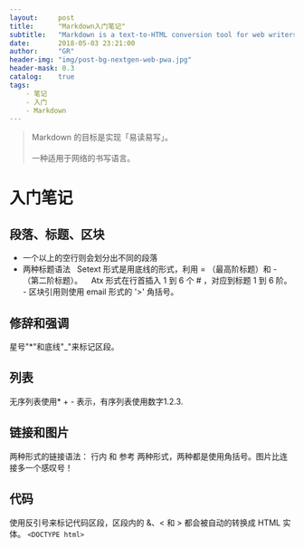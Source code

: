 ```yaml
---
layout:     post
title:      "Markdown入门笔记"
subtitle:   "Markdown is a text-to-HTML conversion tool for web writers. "
date:       2018-05-03 23:21:00
author:     "GR"
header-img: "img/post-bg-nextgen-web-pwa.jpg"
header-mask: 0.3
catalog:    true
tags:
    - 笔记
    - 入门
    - Markdown
---
```



> Markdown 的目标是实现「易读易写」。<br><br>
> 一种适用于网络的书写语言。

# 入门笔记

## 段落、标题、区块
- 一个以上的空行则会划分出不同的段落
- 两种标题语法
    Setext 形式是用底线的形式，利用 = （最高阶标题）和 - （第二阶标题）。
    Atx 形式在行首插入 1 到 6 个 # ，对应到标题 1 到 6 阶。
- 区块引用则使用 email 形式的 '>' 角括号。

## 修辞和强调
星号"*"和底线"_"来标记区段。

## 列表
无序列表使用* + - 表示，有序列表使用数字1.2.3.

## 链接和图片
两种形式的链接语法： 行内 和 参考 两种形式，两种都是使用角括号。图片比连接多一个感叹号！

## 代码
使用反引号来标记代码区段，区段内的 &、< 和 > 都会被自动的转换成 HTML 实体。
`<DOCTYPE html>`



